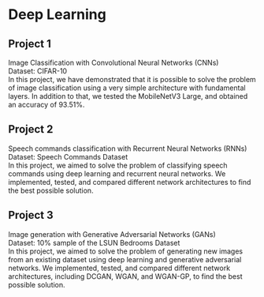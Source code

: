 # Deep Learning
## Project 1
Image Classification with Convolutional Neural Networks (CNNs)
<br /> Dataset: CIFAR-10
<br />In this project, we have demonstrated that it is possible to solve the problem of image classification using a very simple architecture with fundamental layers. In addition to that, we tested the MobileNetV3 Large, and obtained an accuracy of 93.51%.
## Project 2
Speech commands classification with Recurrent Neural Networks (RNNs)
<br /> Dataset: Speech Commands Dataset
<br /> In this project, we aimed to solve the problem of classifying speech commands using deep learning and recurrent neural networks. We implemented, tested, and compared different network architectures to find the best possible solution.
## Project 3
Image generation with Generative Adversarial Networks (GANs)
<br /> Dataset: 10% sample of the LSUN Bedrooms Dataset
<br /> In this project, we aimed to solve the problem of generating new images from an existing dataset using deep learning and generative adversarial networks. We implemented, tested, and compared different network architectures, including DCGAN, WGAN, and WGAN-GP, to find the best possible solution.
